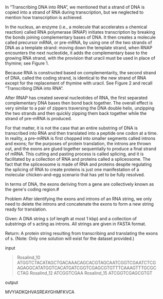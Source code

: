 In “Transcribing DNA into RNA”, we mentioned that a strand of DNA is copied into a strand of RNA during transcription, but we neglected to mention how transcription is achieved.

In the nucleus, an enzyme (i.e., a molecule that accelerates a chemical reaction) called RNA polymerase (RNAP) initiates transcription by breaking the bonds joining complementary bases of DNA. It then creates a molecule called precursor mRNA, or pre-mRNA, by using one of the two strands of DNA as a template strand: moving down the template strand, when RNAP encounters the next nucleotide, it adds the complementary base to the growing RNA strand, with the provision that uracil must be used in place of thymine; see Figure 1.

Because RNA is constructed based on complementarity, the second strand of DNA, called the coding strand, is identical to the new strand of RNA except for the replacement of thymine with uracil. See Figure 2 and recall “Transcribing DNA into RNA”.

After RNAP has created several nucleotides of RNA, the first separated complementary DNA bases then bond back together. The overall effect is very similar to a pair of zippers traversing the DNA double helix, unzipping the two strands and then quickly zipping them back together while the strand of pre-mRNA is produced.

For that matter, it is not the case that an entire substring of DNA is transcribed into RNA and then translated into a peptide one codon at a time. In reality, a pre-mRNA is first chopped into smaller segments called introns and exons; for the purposes of protein translation, the introns are thrown out, and the exons are glued together sequentially to produce a final strand of mRNA. This cutting and pasting process is called splicing, and it is facilitated by a collection of RNA and proteins called a spliceosome. The fact that the spliceosome is made of RNA and proteins despite regulating the splicing of RNA to create proteins is just one manifestation of a molecular chicken-and-egg scenario that has yet to be fully resolved.

In terms of DNA, the exons deriving from a gene are collectively known as the gene's coding region.#

Problem
After identifying the exons and introns of an RNA string, we only need to delete the introns and concatenate the exons to form a new string ready for translation.

Given: A DNA string s (of length at most 1 kbp) and a collection of substrings of s acting as introns. All strings are given in FASTA format.

Return: A protein string resulting from transcribing and translating the exons of s. (Note: Only one solution will exist for the dataset provided.)

input

>Rosalind_10
ATGGTCTACATAGCTGACAAACAGCACGTAGCAATCGGTCGAATCTCGAGAGGCATATGGTCACATGATCGGTCGAGCGTGTTTCAAAGTTTGCGCCTAG
>Rosalind_12
ATCGGTCGAA
>Rosalind_15
ATCGGTCGAGCGTGT

output 

MVYIADKQHVASREAYGHMFKVCA